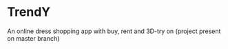 # TrendY
An online dress shopping app with buy, rent and 3D-try on
(project present on master branch)
